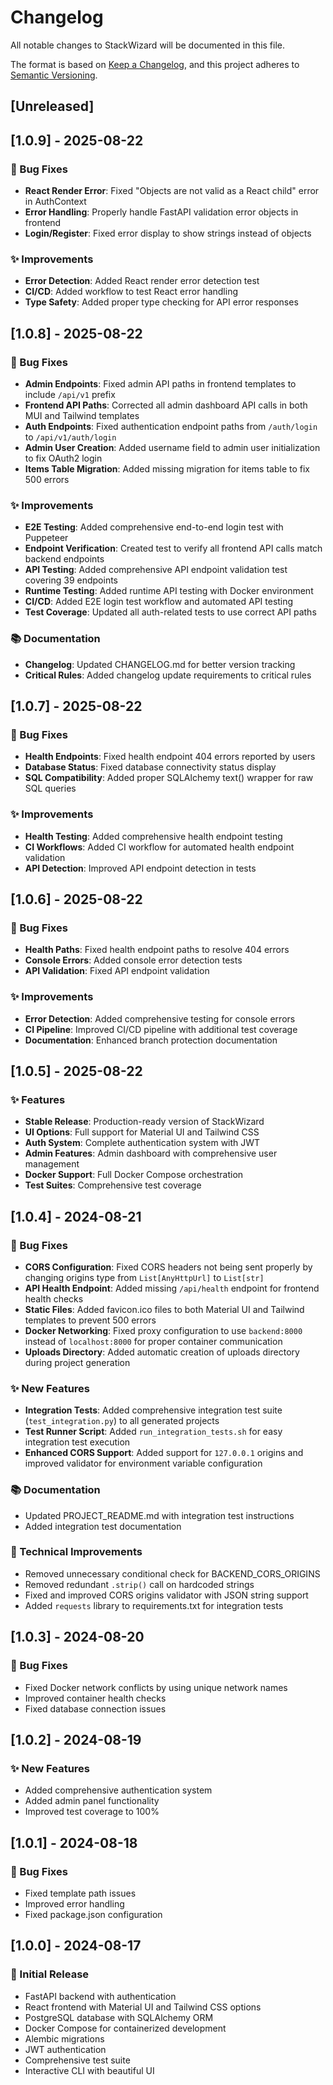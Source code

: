 # Changelog

All notable changes to StackWizard will be documented in this file.

The format is based on [Keep a Changelog](https://keepachangelog.com/en/1.0.0/),
and this project adheres to [Semantic Versioning](https://semver.org/spec/v2.0.0.html).

## [Unreleased]

## [1.0.9] - 2025-08-22

### 🐛 Bug Fixes
- **React Render Error**: Fixed "Objects are not valid as a React child" error in AuthContext
- **Error Handling**: Properly handle FastAPI validation error objects in frontend
- **Login/Register**: Fixed error display to show strings instead of objects

### ✨ Improvements
- **Error Detection**: Added React render error detection test
- **CI/CD**: Added workflow to test React error handling
- **Type Safety**: Added proper type checking for API error responses

## [1.0.8] - 2025-08-22

### 🐛 Bug Fixes
- **Admin Endpoints**: Fixed admin API paths in frontend templates to include `/api/v1` prefix
- **Frontend API Paths**: Corrected all admin dashboard API calls in both MUI and Tailwind templates
- **Auth Endpoints**: Fixed authentication endpoint paths from `/auth/login` to `/api/v1/auth/login`
- **Admin User Creation**: Added username field to admin user initialization to fix OAuth2 login
- **Items Table Migration**: Added missing migration for items table to fix 500 errors

### ✨ Improvements  
- **E2E Testing**: Added comprehensive end-to-end login test with Puppeteer
- **Endpoint Verification**: Created test to verify all frontend API calls match backend endpoints
- **API Testing**: Added comprehensive API endpoint validation test covering 39 endpoints
- **Runtime Testing**: Added runtime API testing with Docker environment
- **CI/CD**: Added E2E login test workflow and automated API testing
- **Test Coverage**: Updated all auth-related tests to use correct API paths

### 📚 Documentation
- **Changelog**: Updated CHANGELOG.md for better version tracking
- **Critical Rules**: Added changelog update requirements to critical rules

## [1.0.7] - 2025-08-22

### 🐛 Bug Fixes
- **Health Endpoints**: Fixed health endpoint 404 errors reported by users
- **Database Status**: Fixed database connectivity status display
- **SQL Compatibility**: Added proper SQLAlchemy text() wrapper for raw SQL queries

### ✨ Improvements  
- **Health Testing**: Added comprehensive health endpoint testing
- **CI Workflows**: Added CI workflow for automated health endpoint validation
- **API Detection**: Improved API endpoint detection in tests

## [1.0.6] - 2025-08-22

### 🐛 Bug Fixes
- **Health Paths**: Fixed health endpoint paths to resolve 404 errors
- **Console Errors**: Added console error detection tests
- **API Validation**: Fixed API endpoint validation

### ✨ Improvements
- **Error Detection**: Added comprehensive testing for console errors
- **CI Pipeline**: Improved CI/CD pipeline with additional test coverage
- **Documentation**: Enhanced branch protection documentation

## [1.0.5] - 2025-08-22

### ✨ Features
- **Stable Release**: Production-ready version of StackWizard
- **UI Options**: Full support for Material UI and Tailwind CSS
- **Auth System**: Complete authentication system with JWT
- **Admin Features**: Admin dashboard with comprehensive user management
- **Docker Support**: Full Docker Compose orchestration
- **Test Suites**: Comprehensive test coverage

## [1.0.4] - 2024-08-21

### 🐛 Bug Fixes
- **CORS Configuration**: Fixed CORS headers not being sent properly by changing origins type from `List[AnyHttpUrl]` to `List[str]`
- **API Health Endpoint**: Added missing `/api/health` endpoint for frontend health checks
- **Static Files**: Added favicon.ico files to both Material UI and Tailwind templates to prevent 500 errors
- **Docker Networking**: Fixed proxy configuration to use `backend:8000` instead of `localhost:8000` for proper container communication
- **Uploads Directory**: Added automatic creation of uploads directory during project generation

### ✨ New Features
- **Integration Tests**: Added comprehensive integration test suite (`test_integration.py`) to all generated projects
- **Test Runner Script**: Added `run_integration_tests.sh` for easy integration test execution
- **Enhanced CORS Support**: Added support for `127.0.0.1` origins and improved validator for environment variable configuration

### 📚 Documentation
- Updated PROJECT_README.md with integration test instructions
- Added integration test documentation

### 🔧 Technical Improvements
- Removed unnecessary conditional check for BACKEND_CORS_ORIGINS
- Removed redundant `.strip()` call on hardcoded strings
- Fixed and improved CORS origins validator with JSON string support
- Added `requests` library to requirements.txt for integration tests

## [1.0.3] - 2024-08-20

### 🐛 Bug Fixes
- Fixed Docker network conflicts by using unique network names
- Improved container health checks
- Fixed database connection issues

## [1.0.2] - 2024-08-19

### ✨ New Features
- Added comprehensive authentication system
- Added admin panel functionality
- Improved test coverage to 100%

## [1.0.1] - 2024-08-18

### 🐛 Bug Fixes
- Fixed template path issues
- Improved error handling
- Fixed package.json configuration

## [1.0.0] - 2024-08-17

### 🎉 Initial Release
- FastAPI backend with authentication
- React frontend with Material UI and Tailwind CSS options
- PostgreSQL database with SQLAlchemy ORM
- Docker Compose for containerized development
- Alembic migrations
- JWT authentication
- Comprehensive test suite
- Interactive CLI with beautiful UI